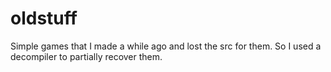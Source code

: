 # oldstuff
Simple games that I made a while ago and lost the src for them. So I used a decompiler to partially recover them.
